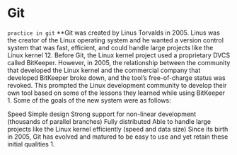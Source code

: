 # Git
``practice in git``
**Git 
was created by Linus Torvalds in 2005. Linus was the creator of the Linux operating system and he wanted a version control system that was fast, efficient, and could handle large projects like the Linux kernel 12. Before Git, the Linux kernel project used a proprietary DVCS called BitKeeper. However, in 2005, the relationship between the community that developed the Linux kernel and the commercial company that developed BitKeeper broke down, and the tool’s free-of-charge status was revoked. This prompted the Linux development community to develop their own tool based on some of the lessons they learned while using BitKeeper 1. Some of the goals of the new system were as follows:

Speed
Simple design
Strong support for non-linear development (thousands of parallel branches)
Fully distributed
Able to handle large projects like the Linux kernel efficiently (speed and data size)
Since its birth in 2005, Git has evolved and matured to be easy to use and yet retain these initial qualities 1.
